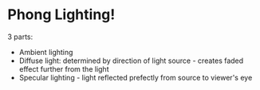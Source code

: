 # Phong Lighting!

3 parts:
- Ambient lighting
- Diffuse light: determined by direction of light source - creates faded effect
  further from the light
- Specular lighting - light reflected prefectly from source to viewer's eye